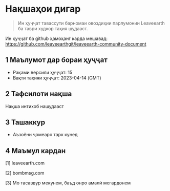 # Нақшаҳои дигар

>Ин ҳуҷҷат тавассути барномаи овоздиҳии парлумонии Leaveearth ба таври худкор таҳия шудааст.

Ин ҳуҷҷат ба github ҳамоҳанг карда мешавад: https://github.com/leaveearthgit/leaveearth-community-document

## 1 Маълумот дар бораи ҳуҷҷат

- Рақами версияи ҳуҷҷат: 15
- Вақти таҳияи ҳуҷҷат: 2023-04-14 (GMT)

## 2 Тафсилоти нақша

Нақша интихоб нашудааст

## 3 Ташаккур
* Аъзоёни ҷомеаро тарк кунед

## 4 Маъмул кардан
[1] leaveearth.com

[2] bombmsg.com

[3] Мо тасаввур мекунем, баъд онро амалӣ мегардонем